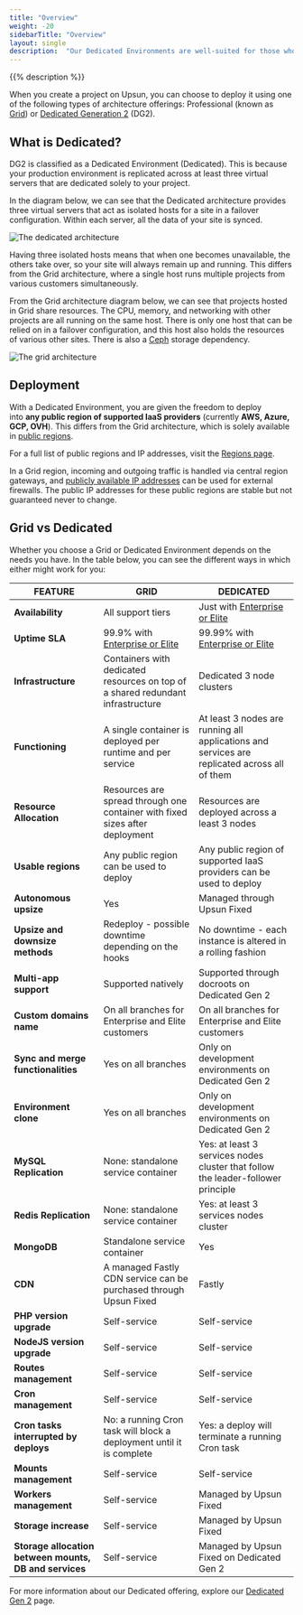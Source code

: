 ```yaml
---
title: "Overview"
weight: -20
sidebarTitle: "Overview"
layout: single
description:  "Our Dedicated Environments are well-suited for those who need more resources and redundancy, along with stricter isolation requirements."
---
```


{{% description %}}

When you create a project on Upsun, you can choose to deploy it using one of the following types of architecture offerings: Professional (known as [Grid](/glossary/_index.md#grid)) or [Dedicated Generation 2](/dedicated-environments/dedicated-gen-2/_index.md) (DG2). 

## What is Dedicated?

DG2 is classified as a Dedicated Environment (Dedicated). This is because your production environment is replicated across at least three virtual servers that are dedicated solely to your project.

In the diagram below, we can see that the Dedicated architecture provides three virtual servers that act as isolated hosts for a site in a failover configuration. Within each server, all the data of your site is synced.

![The dedicated architecture](/images/dedicated/dedicated-architecture.svg "0.50")

Having three isolated hosts means that when one becomes unavailable, the others take over, so your site will always remain up and running. This differs from the Grid architecture, where a single host runs multiple projects from various customers simultaneously. 

From the Grid architecture diagram below, we can see that projects hosted in Grid share resources. The CPU, memory, and networking with other projects are all running on the same host. There is only one host that can be relied on in a failover configuration, and this host also holds the resources of various other sites. There is also a [Ceph](/glossary/_index.md#ceph) storage dependency.

![The grid architecture](/images/dedicated/grid-architecture.svg "0.50")

## Deployment

With a Dedicated Environment, you are given the freedom to deploy into **any public region of supported IaaS providers** (currently **AWS, Azure, GCP, OVH**). This differs from the Grid architecture, which is solely available in [public regions](https://upsun.com/regions/).

For a full list of public regions and IP addresses, visit the [Regions page](/development/regions.md#regions).

In a Grid region, incoming and outgoing traffic is handled via central region gateways, and [publicly available IP addresses](/development/regions.md#public-ip-addresses) can be used for external firewalls. The public IP addresses for these public regions are stable but not guaranteed never to change.

## Grid vs Dedicated

Whether you choose a Grid or Dedicated Environment depends on the needs you have. In the table below, you can see the different ways in which either might work for you: 

| FEATURE | GRID | DEDICATED |
| --- | --- | --- |
| **Availability** | All support tiers | Just with [Enterprise or Elite](https://upsun.com/pricing/) |
| **Uptime SLA** | 99.9% with [Enterprise or Elite](https://upsun.com/pricing/)| 99.99% with [Enterprise or Elite](https://upsun.com/pricing/) |
| **Infrastructure** | Containers with dedicated resources on top of a shared redundant infrastructure| Dedicated 3 node clusters|
| **Functioning** | A single container is deployed per runtime and per service| At least 3 nodes are running all applications and services are replicated across all of them |
| **Resource Allocation** | Resources are spread through one container with fixed sizes after deployment| Resources are deployed across a least 3 nodes
| **Usable regions** | Any public region can be used to deploy | Any public region of supported IaaS providers can be used to deploy |
| **Autonomous upsize** | Yes | Managed through Upsun Fixed |
| **Upsize and downsize methods** | Redeploy - possible downtime depending on the hooks | No downtime - each instance is altered in a rolling fashion |
| **Multi-app support** | Supported natively | Supported through docroots on Dedicated Gen 2 |
| **Custom domains name** | On all branches for Enterprise and Elite customers | On all branches for Enterprise and Elite customers |
| **Sync and merge functionalities** | Yes on all branches | Only on development environments on Dedicated Gen 2 |
| **Environment clone** | Yes on all branches | Only on development environments on Dedicated Gen 2 |
| **MySQL Replication** | None: standalone service container | Yes: at least 3 services nodes cluster that follow the leader-follower principle|
| **Redis Replication** | None: standalone service container | Yes: at least 3 services nodes cluster |
| **MongoDB** | Standalone service container | Yes |
| **CDN** | A managed Fastly CDN service can be purchased through Upsun Fixed | Fastly |
| **PHP version upgrade** | Self-service | Self-service |
| **NodeJS version upgrade**| Self-service | Self-service |
| **Routes management** | Self-service | Self-service |
| **Cron management** | Self-service | Self-service |
| **Cron tasks interrupted by deploys** | No: a running Cron task will block a deployment until it is complete | Yes: a deploy will terminate a running Cron task |
| **Mounts management** | Self-service | Self-service |
| **Workers management** | Self-service | Managed by Upsun Fixed |
| **Storage increase** | Self-service | Managed by Upsun Fixed |
| **Storage allocation between mounts, DB and services** | Self-service | Managed by Upsun Fixed on Dedicated Gen 2 |



For more information about our Dedicated offering, explore our [Dedicated Gen 2](/dedicated-environments/dedicated-gen-2/_index.md) page.
